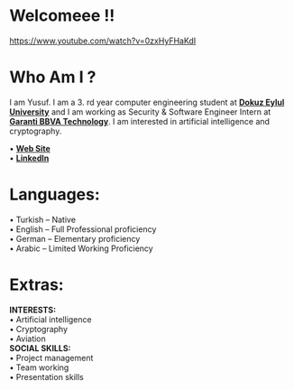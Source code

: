 # Welcomeee !!
https://www.youtube.com/watch?v=0zxHyFHaKdI

# Who Am I ?

 I am Yusuf. I am a 3. rd year computer engineering student at [**Dokuz Eylul University**](https://www.deu.edu.tr/) and I am working as Security & Software Engineer Intern at [**Garanti BBVA Technology**](https://www.garantibbvateknoloji.com.tr/). I am interested in artificial intelligence and cryptography.

• [**Web Site**](https://gassaloglu.github.io/)\
• [**LinkedIn**](https://www.linkedin.com/in/gassaloglu/)

# Languages:
• Turkish – Native \
• English – Full Professional proficiency \
• German – Elementary proficiency \
• Arabic – Limited Working Proficiency
# Extras: 
**INTERESTS:**\
• Artificial intelligence \
• Cryptography \
• Aviation \
**SOCIAL SKILLS:** \
• Project management \
• Team working \
• Presentation skills




<!--
**gassaloglu/gassaloglu** is a ✨ _special_ ✨ repository because its `README.md` (this file) appears on your GitHub profile.

Here are some ideas to get you started:

- 🔭 I’m currently working on ...
- 🌱 I’m currently learning ...
- 👯 I’m looking to collaborate on ...
- 🤔 I’m looking for help with ...
- 💬 Ask me about ...
- 📫 How to reach me: ...
- 😄 Pronouns: ...
- ⚡ Fun fact: ...
-->
